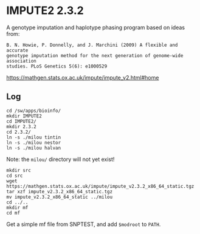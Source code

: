 IMPUTE2 2.3.2
=============

A genotype imputation and haplotype phasing program based on ideas from:

    B. N. Howie, P. Donnelly, and J. Marchini (2009) A flexible and accurate
    genotype imputation method for the next generation of genome-wide association
    studies. PLoS Genetics 5(6): e1000529

<https://mathgen.stats.ox.ac.uk/impute/impute_v2.html#home>


Log
---

    cd /sw/apps/bioinfo/
    mkdir IMPUTE2
    cd IMPUTE2/
    mkdir 2.3.2
    cd 2.3.2/
    ln -s ./milou tintin
    ln -s ./milou nestor
    ln -s ./milou halvan

Note: the `milou/` directory will not yet exist!

    mkdir src
    cd src
    wget https://mathgen.stats.ox.ac.uk/impute/impute_v2.3.2_x86_64_static.tgz
    tar xzf impute_v2.3.2_x86_64_static.tgz 
    mv impute_v2.3.2_x86_64_static ../milou
    cd ../..
    mkdir mf
    cd mf

Get a simple mf file from SNPTEST, and add `$modroot` to `PATH`.

